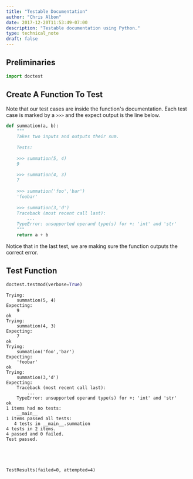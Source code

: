```yaml
---
title: "Testable Documentation"
author: "Chris Albon"
date: 2017-12-20T11:53:49-07:00
description: "Testable documentation using Python."
type: technical_note
draft: false
---
```

## Preliminaries


```python
import doctest
```

## Create A Function To Test

Note that our test cases are inside the function's documentation. Each test case is marked by a `>>>` and the expect output is the line below.


```python
def summation(a, b):
    """
    Takes two inputs and outputs their sum.
    
    Tests:
    
    >>> summation(5, 4)
    9
    
    >>> summation(4, 3)
    7
    
    >>> summation('foo','bar')
    'foobar'
    
    >>> summation(3,'d')
    Traceback (most recent call last):
        ...
    TypeError: unsupported operand type(s) for +: 'int' and 'str'
    """
    return a + b
```

Notice that in the last test, we are making sure the function outputs the correct error.

## Test Function


```python
doctest.testmod(verbose=True)
```

    Trying:
        summation(5, 4)
    Expecting:
        9
    ok
    Trying:
        summation(4, 3)
    Expecting:
        7
    ok
    Trying:
        summation('foo','bar')
    Expecting:
        'foobar'
    ok
    Trying:
        summation(3,'d')
    Expecting:
        Traceback (most recent call last):
            ...
        TypeError: unsupported operand type(s) for +: 'int' and 'str'
    ok
    1 items had no tests:
        __main__
    1 items passed all tests:
       4 tests in __main__.summation
    4 tests in 2 items.
    4 passed and 0 failed.
    Test passed.
    




    TestResults(failed=0, attempted=4)


